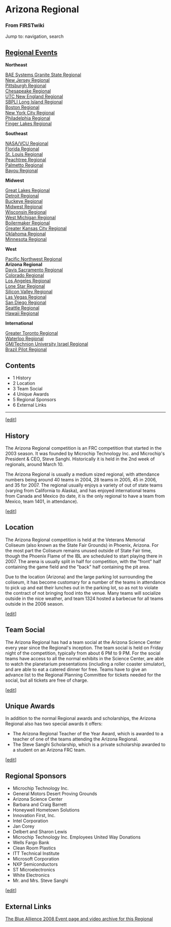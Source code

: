# Arizona Regional

### From FIRSTwiki

Jump to: navigation, search

[Regional Events](/index.php/Index_of_Regionals "Index of Regionals" )  
---  
  
**Northeast**  

[BAE Systems Granite State
Regional](/index.php/BAE_Systems_Granite_State_Regional "BAE Systems Granite
State Regional" )  
[New Jersey Regional](/index.php/New_Jersey_Regional "New Jersey Regional" )  
[Pittsburgh Regional](/index.php/Pittsburgh_Regional "Pittsburgh Regional" )  
[Chesapeake Regional](/index.php/Chesapeake_Regional "Chesapeake Regional" )  
[UTC New England Regional](/index.php/UTC_New_England_Regional "UTC New
England Regional" )  
[SBPLI Long Island Regional](/index.php/SBPLI_Long_Island_Regional "SBPLI Long
Island Regional" )  
[Boston Regional](/index.php/Boston_Regional "Boston Regional" )  
[New York City Regional](/index.php/New_York_City_Regional "New York City
Regional" )  
[Philadelphia Regional](/index.php/Philadelphia_Regional "Philadelphia
Regional" )  
[Finger Lakes Regional](/index.php/Finger_Lakes_Regional "Finger Lakes
Regional" )  

**Southeast**  

[NASA/VCU Regional](/index.php/NASA/VCU_Regional "NASA/VCU Regional" )  
[Florida Regional](/index.php/Florida_Regional "Florida Regional" )  
[St. Louis Regional](/index.php/St._Louis_Regional "St. Louis Regional" )  
[Peachtree Regional](/index.php/Peachtree_Regional "Peachtree Regional" )  
[Palmetto Regional](/index.php/Palmetto_Regional "Palmetto Regional" )  
[Bayou Regional](/index.php/Bayou_Regional "Bayou Regional" )  

**Midwest**  

[Great Lakes Regional](/index.php/Great_Lakes_Regional "Great Lakes Regional"
)  
[Detroit Regional](/index.php/Detroit_Regional "Detroit Regional" )  
[Buckeye Regional](/index.php/Buckeye_Regional "Buckeye Regional" )  
[Midwest Regional](/index.php/Midwest_Regional "Midwest Regional" )  
[Wisconsin Regional](/index.php/Wisconsin_Regional "Wisconsin Regional" )  
[West Michigan Regional](/index.php/West_Michigan_Regional "West Michigan
Regional" )  
[Boilermaker Regional](/index.php/Boilermaker_Regional "Boilermaker Regional"
)  
[Greater Kansas City Regional](/index.php/Greater_Kansas_City_Regional
"Greater Kansas City Regional" )  
[Oklahoma Regional](/index.php/Oklahoma_Regional "Oklahoma Regional" )  
[Minnesota Regional](/index.php/Minnesota_Regional "Minnesota Regional" )  

**West**  

[Pacific Northwest Regional](/index.php/Pacific_Northwest_Regional "Pacific
Northwest Regional" )  
**Arizona Regional**  
[Davis Sacramento Regional](/index.php/Davis_Sacramento_Regional "Davis
Sacramento Regional" )  
[Colorado Regional](/index.php/Colorado_Regional "Colorado Regional" )  
[Los Angeles Regional](/index.php/Los_Angeles_Regional "Los Angeles Regional"
)  
[Lone Star Regional](/index.php/Lone_Star_Regional "Lone Star Regional" )  
[Silicon Valley Regional](/index.php/Silicon_Valley_Regional "Silicon Valley
Regional" )  
[Las Vegas Regional](/index.php/Las_Vegas_Regional "Las Vegas Regional" )  
[San Diego Regional](/index.php/San_Diego_Regional "San Diego Regional" )  
[Seattle Regional](/index.php/Seattle_Regional "Seattle Regional" )  
[Hawaii Regional](/index.php/Hawaii_Regional "Hawaii Regional" )  

**International**  

[Greater Toronto Regional](/index.php/Greater_Toronto_Regional "Greater
Toronto Regional" )  
[Waterloo Regional](/index.php/Waterloo_Regional "Waterloo Regional" )  
[GM/Technion University Israel
Regional](/index.php/GM/Technion_University_Israel_Regional "GM/Technion
University Israel Regional" )  
[Brazil Pilot Regional](/index.php/Brazil_Pilot_Regional "Brazil Pilot
Regional" )  
  
  
  

## Contents

  * 1 History
  * 2 Location
  * 3 Team Social
  * 4 Unique Awards
  * 5 Regional Sponsors
  * 6 External Links  
---  
  
[[edit](/index.php?title=Arizona_Regional&action=edit&section=1 "Edit section:
History" )]

##  History

The Arizona Regional competition is an FRC competition that started in the
2003 season. It was founded by Microchip Technology Inc. and Microchip's
President &amp; CEO, Steve Sanghi. Historically it is held in the 2nd week of
regionals, around March 10.

The Arizona Regional is usually a medium sized regional, with attendance
numbers being around 40 teams in 2004, 28 teams in 2005, 45 in 2006, and 35
for 2007. The regional usually enjoys a variety of out of state teams (varying
from California to Alaska), and has enjoyed international teams from Canada
and Mexico (to date, it is the only regional to have a team from Mexico, team
1401, in attendance).

[[edit](/index.php?title=Arizona_Regional&action=edit&section=2 "Edit section:
Location" )]

##  Location

The Arizona Regional competition is held at the Veterans Memorial Coliseum
(also known as the State Fair Grounds) in Phoenix, Arizona. For the most part
the Coliseum remains unused outside of State Fair time, though the Phoenix
Flame of the IBL are scheduled to start playing there in 2007. The arena is
usually split in half for competition, with the "front" half containing the
game field and the "back" half containing the pit area.

Due to the location (Arizona) and the large parking lot surrounding the
coliseum, it has become customary for a number of the teams in attendance to
pick up and eat their lunches out in the parking lot, so as not to violate the
contract of not bringing food into the venue. Many teams will socialize
outside in the nice weather, and team 1324 hosted a barbecue for all teams
outside in the 2006 season.

[[edit](/index.php?title=Arizona_Regional&action=edit&section=3 "Edit section:
Team Social" )]

##  Team Social

The Arizona Regional has had a team social at the Arizona Science Center every
year since the Regional's inception. The team social is held on Friday night
of the competition, typically from about 6 PM to 9 PM. For the social teams
have access to all the normal exhibits in the Science Center, are able to
watch the planetarium presentations (including a roller coaster simulator),
and are able to eat a catered dinner for free. Teams have to give an advance
list to the Regional Planning Committee for tickets needed for the social, but
all tickets are free of charge.

[[edit](/index.php?title=Arizona_Regional&action=edit&section=4 "Edit section:
Unique Awards" )]

##  Unique Awards

In addition to the normal Regional awards and scholarships, the Arizona
Regional also has two special awards it offers:

  * The Arizona Regional Teacher of the Year Award, which is awarded to a teacher of one of the teams attending the Arizona Regional. 
  * The Steve Sanghi Scholarship, which is a private scholarship awarded to a student on an Arizona FRC team. 

[[edit](/index.php?title=Arizona_Regional&action=edit&section=5 "Edit section:
Regional Sponsors" )]

##  Regional Sponsors

  * Microchip Technology Inc. 
  * General Motors Desert Proving Grounds 
  * Arizona Science Center 
  * Barbara and Craig Barrett 
  * Honeywell Hometown Solutions 
  * Innovation First, Inc. 
  * Intel Corporation 
  * Jan Corey 
  * Delbert and Sharon Lewis 
  * Microchip Technology Inc. Employees United Way Donations 
  * Wells Fargo Bank 
  * Clean Room Plastics 
  * ITT Technical Institute 
  * Microsoft Corporation 
  * NXP Semiconductors 
  * ST Microelectronics 
  * White Electronics 
  * Mr. and Mrs. Steve Sanghi 

[[edit](/index.php?title=Arizona_Regional&action=edit&section=6 "Edit section:
External Links" )]

## External Links

[The Blue Allience 2008 Event page and video archive for this
Regional](http://www.thebluealliance.net/tbatv/event.php?eventid=142
"http://www.thebluealliance.net/tbatv/event.php?eventid=142" )

